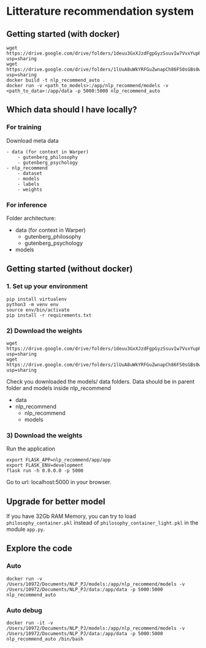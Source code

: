 # Litterature recommendation system

## Getting started (with docker)
```
wget https://drive.google.com/drive/folders/1deuu3GxXJzdFgpGyzSsuvIw7VvxYupRx?usp=sharing
wget https://drive.google.com/drive/folders/1lUuA8uWkYRFGuZwnapCh86F50sGBs0wu?usp=sharing
docker build -t nlp_recommend_auto .
docker run -v <path_to_models>:/app/nlp_recommend/models -v <path_to_data>:/app/data -p 5000:5000 nlp_recommend_auto
```
## Which data should I have locally? 
### For training
Download meta data
```
- data (for context in Warper)
    - gutenberg_philosophy
    - gutenberg_psychology
- nlp_recommend
    - dataset
    - models
    - labels
    - weights 
```
### For inference
Folder architecture:
- data (for context in Warper)
    - gutenberg_philosophy
    - gutenberg_psychology
- models

## Getting started (without docker) 
### 1. Set up your environment
```
pip install virtualenv
python3 -m venv env
source env/bin/activate
pip install -r requirements.txt 
```
### 2) Download the weights
```
wget https://drive.google.com/drive/folders/1deuu3GxXJzdFgpGyzSsuvIw7VvxYupRx?usp=sharing
wget https://drive.google.com/drive/folders/1lUuA8uWkYRFGuZwnapCh86F50sGBs0wu?usp=sharing
```
Check you downloaded the models/ data folders. 
Data should be in parent folder and models inside nlp_recommend

- data
- nlp_recommend
    - nlp_recommend
    - models

### 3) Download the weights
Run the application
```
export FLASK_APP=nlp_recommend/app/app
export FLASK_ENV=development
flask run -h 0.0.0.0 -p 5000
```
Go to url: localhost:5000 in your browser. 



## Upgrade for better model

If you have 32Gb RAM Memory, you can try to load ``philosophy_container.pkl`` instead of ``philosophy_container_light.pkl`` in the module ``app.py``.

## Explore the code

### Auto 
```
docker run -v /Users/10972/Documents/NLP_PJ/models:/app/nlp_recommend/models -v /Users/10972/Documents/NLP_PJ/data:/app/data -p 5000:5000 nlp_recommend_auto
```
### Auto debug
```
docker run -it -v /Users/10972/Documents/NLP_PJ/models:/app/nlp_recommend/models -v /Users/10972/Documents/NLP_PJ/data:/app/data -p 5000:5000 nlp_recommend_auto /bin/bash
```
